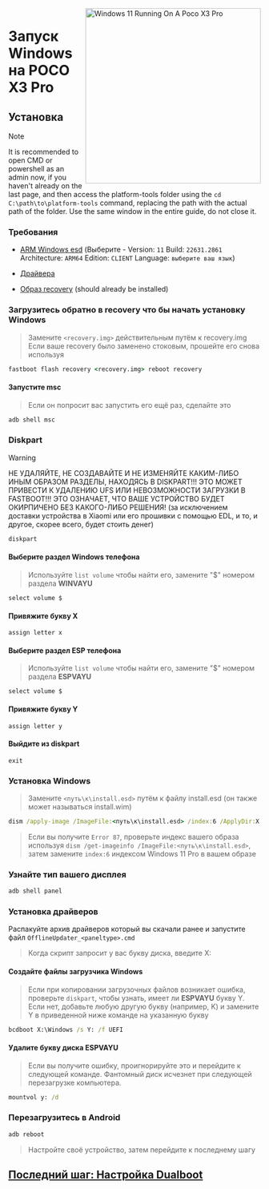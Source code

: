 <img align="right" src="https://github.com/woa-vayu/src_vayu_windows/blob/main/2Poco X3 Pro Windows.png" width="350" alt="Windows 11 Running On A Poco X3 Pro">

# Запуск Windows на POCO X3 Pro

## Установка 
> [!NOTE]
> It is recommended to open CMD or powershell as an admin now, if you haven't already on the last page, and then access the platform-tools folder using the `cd C:\path\to\platform-tools` command, replacing the path with the actual path of the folder.
> Use the same window in the entire guide, do not close it.

### Требования 
- [ARM Windows esd](https://worproject.com/esd) (Выберите - Version:  ```11``` Build:  ```22631.2861``` Architecture:  ```ARM64``` Edition:  ```CLIENT``` Language:  ```выберите ваш язык```)

- [Драйвера](https://github.com/woa-vayu/Vayu-Drivers/releases/latest)

- [Образ recovery](https://github.com/woa-vayu-archive/Port-Windows-11-POCO-X3-Pro/releases/tag/Recoveries) (should already be installed)

### Загрузитесь обратно в recovery что бы начать установку Windows
> Замените `<recovery.img>` действительным путём к recovery.img
> Если ваше recovery было заменено стоковым, прошейте его снова используя
```cmd
fastboot flash recovery <recovery.img> reboot recovery
```

#### Запустите msc 
> Если он попросит вас запустить его ещё раз, сделайте это
```cmd
adb shell msc
```

### Diskpart
> [!WARNING]
> НЕ УДАЛЯЙТЕ, НЕ СОЗДАВАЙТЕ И НЕ ИЗМЕНЯЙТЕ КАКИМ-ЛИБО ИНЫМ ОБРАЗОМ РАЗДЕЛЫ, НАХОДЯСЬ В DISKPART!!! ЭТО МОЖЕТ ПРИВЕСТИ К УДАЛЕНИЮ UFS ИЛИ НЕВОЗМОЖНОСТИ ЗАГРУЗКИ В FASTBOOT!!! ЭТО ОЗНАЧАЕТ, ЧТО ВАШЕ УСТРОЙСТВО БУДЕТ ОКИРПИЧЕНО БЕЗ КАКОГО-ЛИБО РЕШЕНИЯ! (за исключением доставки устройства в Xiaomi или его прошивки с помощью EDL, и то, и другое, скорее всего, будет стоить денег)

```cmd
diskpart
```

#### Выберите раздел Windows телефона
> Используйте `list volume` чтобы найти его, замените "$" номером раздела **WINVAYU**
```diskpart
select volume $
```

#### Привяжите букву X
```diskpart
assign letter x
```

#### Выберите раздел ESP телефона
> Используйте `list volume` чтобы найти его, замените "$" номером раздела **ESPVAYU**
```diskpart
select volume $
```

#### Привяжите букву Y
```diskpart
assign letter y
```

#### Выйдите из diskpart
```diskpart
exit
```

### Установка Windows
> Замените `<путь\к\install.esd>` путём к файлу install.esd (он также может называться install.wim)

```cmd
dism /apply-image /ImageFile:<путь\к\install.esd> /index:6 /ApplyDir:X:\
```

> Если вы получите `Error 87`, проверьте индекс вашего образа используя `dism /get-imageinfo /ImageFile:<путь\к\install.esd>`, затем замените `index:6` индексом Windows 11 Pro в вашем образе

### Узнайте тип вашего дисплея 
```cmd
adb shell panel
```

### Установка драйверов 
Распакуйте архив драйверов который вы скачали ранее и запустите файл `OfflineUpdater_<paneltype>.cmd` 
> Когда скрипт запросит у вас букву диска, введите X:
  
#### Создайте файлы загрузчика Windows 
> Если при копировании загрузочных файлов возникает ошибка, проверьте `diskpart`, чтобы узнать, имеет ли **ESPVAYU** букву Y. Если нет, добавьте любую другую букву (например, K) и замените Y в приведенной ниже команде на указанную букву 
```cmd
bcdboot X:\Windows /s Y: /f UEFI
```

#### Удалите букву диска ESPVAYU
> Если вы получите ошибку, проигнорируйте это и перейдите к следующей команде. Фантомный диск исчезнет при следующей перезагрузке компьютера.
```cmd
mountvol y: /d
```

### Перезагрузитесь в Android
```cmd
adb reboot
```

> Настройте своё устройство, затем перейдите к последнему шагу

## [Последний шаг: Настройка Dualboot](/guide/Russian/dualboot-ru.md)
